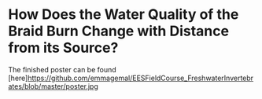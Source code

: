 # How Does the Water Quality of the Braid Burn Change with Distance from its Source?

The finished poster can be found [here]https://github.com/emmagemal/EESFieldCourse_FreshwaterInvertebrates/blob/master/poster.jpg
